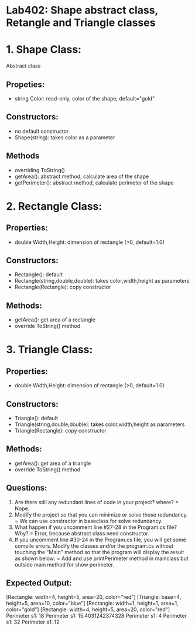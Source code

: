 ﻿# Lab402: Shape abstract class, Retangle and Triangle classes

# 1. Shape Class:
Abstract class

## Propeties:
- string Color: read-only, color of the shape, default="gold"

## Constructors:
- no default constructor
- Shape(string): takes color as a parameter

## Methods
- overriding ToString()
- getArea(): abstract method, calculate area of the shape
- getPerimeter(): abstract method, calculate perimeter of the shape

# 2. Rectangle Class:

## Properties:
- double Width,Height: dimension of rectangle (>0, default=1.0)

## Constructors:
- Rectangle(): default
- Rectangle(string,double,double): takes color,width,height as parameters
- Rectangle(Rectangle): copy constructor

## Methods:
- getArea(): get area of a rectangle
- override ToString() method

# 3. Triangle Class:

## Properties:
- double Width,Height: dimension of rectangle (>0, default=1.0)

## Constructors:
- Triangle(): default
- Triangle(string,double,double): takes color,width,height as parameters
- Triangle(Rectangle): copy constructor

## Methods:
- getArea(): get area of a triangle
- override ToString() method

## Questions:

1. Are there still any redundant lines of code in your project? where?
	= Nope.
2. Modify the project so that you can minimize or solve those redundancy.
	= We can use constractor in baseclass for solve redundancy.
3. What happen if you uncomment line #27-28 in the Program.cs file? Why?
	= Error, because abstract class need constructor.
4. If you uncomment line #30-24 in the Program.cs file, you will get some compile errors.
   Modify the classes and/or the program.cs without touching the "Main" method so that 
   the program will display the result as shown below:
   = Add and use printPerimeter method in mainclass but outside main method for show perimeter.

## Expected Output:

[Rectangle: width=4, height=5, area=20, color="red"]
[Triangle: base=4, height=5, area=10, color="blue"]
[Rectangle: width=1, height=1, area=1, color="gold"]
[Rectangle: width=4, height=5, area=20, color="red"]
Perimeter s1: 18
Perimeter s1: 15.4031242374328
Perimeter s1: 4
Perimeter s1: 32
Perimeter s1: 12

